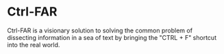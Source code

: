 # Ctrl-FAR
Ctrl-FAR is a visionary solution to solving the common problem of dissecting information in a sea of text by bringing the "CTRL + F" shortcut into the real world.

